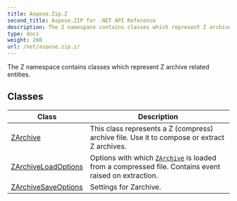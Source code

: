 ```yaml
---
title: Aspose.Zip.Z
second_title: Aspose.ZIP for .NET API Reference
description: The Z namespace contains classes which represent Z archive related entities
type: docs
weight: 260
url: /net/aspose.zip.z/
---
```

The Z namespace contains classes which represent Z archive related entities.

## Classes

| Class | Description |
| --- | --- |
| [ZArchive](./zarchive/) | This class represents a Z (compress) archive file. Use it to compose or extract Z archives. |
| [ZArchiveLoadOptions](./zarchiveloadoptions/) | Options with which [`ZArchive`](../aspose.zip.z/zarchive/) is loaded from a compressed file. Contains event raised on extraction. |
| [ZArchiveSaveOptions](./zarchivesaveoptions/) | Settings for Zarchive. |


